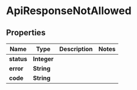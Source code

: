 

# ApiResponseNotAllowed


## Properties

| Name | Type | Description | Notes |
|------------ | ------------- | ------------- | -------------|
|**status** | **Integer** |  |  |
|**error** | **String** |  |  |
|**code** | **String** |  |  |



